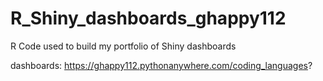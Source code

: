 # R_Shiny_dashboards_ghappy112
R Code used to build my portfolio of Shiny dashboards

dashboards:
https://ghappy112.pythonanywhere.com/coding_languages?

